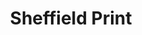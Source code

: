 ---
title: Sheffield Print
excerpt: 70cm x 50cm print of architecture in sheffield
image: https://geometryclub.org/assets/images/prints/geometry-club-sheffield-print-thumbnail-wide.jpg
layout: sheffield-print
header: true
permalink: /prints/sheffield/

slide-one:
  - src: /assets/images/prints/geometry-club-sheffield-print-framed.jpg
    alt: Sheffield buildings print shown in a frame on the wall
  - src: /assets/images/prints/geometry-club-sheffield-first-edition-seal.jpg
    alt: Close-up photo of the first edition seal on the black packaging tube
  - src: /assets/images/prints/geometry-club-sheffield-print-on-concrete-wall.jpg
    alt: Geometry Club Sheffield b2 print resting on a concrete wall
  - src: /assets/images/prints/geometry-club-sheffield-packaging-and-branding.jpg
    alt: Product photo of the Sheffield print packaging with Geometry Club branding
  - src: /assets/images/prints/geometry-club-sheffield-print-close-up-detail.jpg
    alt: Close-up photo of the Sheffield print from the side showing the paper curl up
---